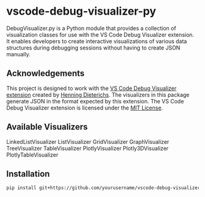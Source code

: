 # vscode-debug-visualizer-py
DebugVisualizer.py is a Python module that provides a collection of visualization classes for use with the VS Code Debug Visualizer extension. It enables developers to create interactive visualizations of various data structures during debugging sessions without having to create JSON manually.


## Acknowledgements

This project is designed to work with the [VS Code Debug Visualizer extension](https://marketplace.visualstudio.com/items?itemName=hediet.debug-visualizer) created by [Henning Dieterichs](https://github.com/hediet). The visualizers in this package generate JSON in the format expected by this extension.
The VS Code Debug Visualizer extension is licensed under the [MIT License](https://github.com/hediet/vscode-debug-visualizer/blob/master/LICENSE).


## Available Visualizers

LinkedListVisualizer
ListVisualizer
GridVisualizer
GraphVisualizer
TreeVisualizer
TableVisualizer
PlotlyVisualizer
Plotly3DVisualizer
PlotlyTableVisualizer


## Installation

```bash
pip install git+https://github.com/yourusername/vscode-debug-visualizer-py.git
